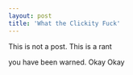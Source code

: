 ```yaml
---
layout: post
title: 'What the Clickity Fuck'
---
```


This is not a post.
This is a rant

you have been warned.
Okay Okay